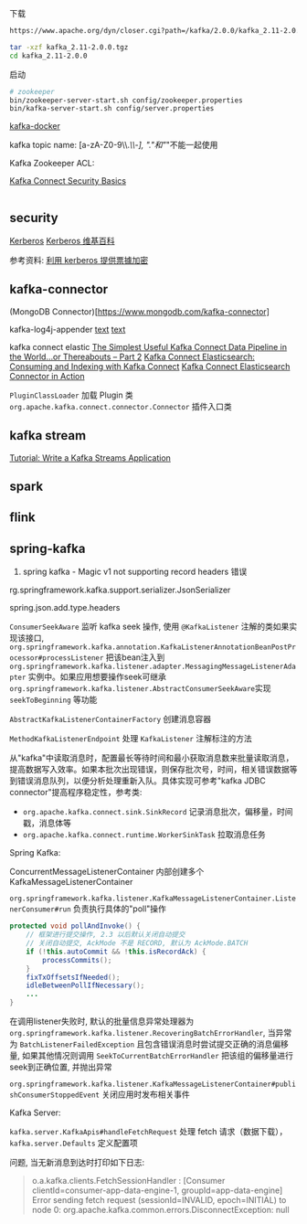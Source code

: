 下载

```sh
https://www.apache.org/dyn/closer.cgi?path=/kafka/2.0.0/kafka_2.11-2.0.0.tgz

tar -xzf kafka_2.11-2.0.0.tgz
cd kafka_2.11-2.0.0
```

启动

```sh
# zookeeper
bin/zookeeper-server-start.sh config/zookeeper.properties
bin/kafka-server-start.sh config/server.properties
```


[kafka-docker](https://github.com/wurstmeister/kafka-docker)

kafka topic name: [a-zA-Z0-9\\\\._\\\\-], \".\"和\"_\"不能一起使用


Kafka Zookeeper ACL:

[Kafka Connect Security Basics](https://docs.confluent.io/platform/current/connect/security.html)
```properties

```

## security

[Kerberos](http://web.mit.edu/kerberos/)
[Kerberos 维基百科](https://zh.wikipedia.org/wiki/Kerberos)

参考资料: [利用 kerberos 提供票據加密](http://linux.vbird.org/linux_enterprise/kerberos.php)

## kafka-connector

(MongoDB Connector)[https://www.mongodb.com/kafka-connector]

kafka-log4j-appender
[text](https://www.devglan.com/apache-kafka/stream-log4j-logs-to-kafka)
[text](http://logging.apache.org/log4j/2.x/manual/appenders.html#KafkaAppender)

kafka connect elastic
[The Simplest Useful Kafka Connect Data Pipeline in the World…or Thereabouts – Part 2](https://www.confluent.io/blog/the-simplest-useful-kafka-connect-data-pipeline-in-the-world-or-thereabouts-part-2/)
[Kafka Connect Elasticsearch: Consuming and Indexing with Kafka Connect](https://sematext.com/blog/kafka-connect-elasticsearch-how-to/)
[Kafka Connect Elasticsearch Connector in Action](https://www.confluent.io/blog/kafka-elasticsearch-connector-tutorial/)


`PluginClassLoader` 加载 Plugin 类
`org.apache.kafka.connect.connector.Connector` 插件入口类


## kafka stream


[Tutorial: Write a Kafka Streams Application](https://kafka.apache.org/28/documentation/streams/tutorial)

## spark

## flink

## spring-kafka

1. spring kafka - Magic v1 not supporting record headers 错误


rg.springframework.kafka.support.serializer.JsonSerializer

spring.json.add.type.headers

`ConsumerSeekAware` 监听 kafka seek 操作, 使用 `@KafkaListener` 注解的类如果实现该接口, `org.springframework.kafka.annotation.KafkaListenerAnnotationBeanPostProcessor#processListener` 把该bean注入到 `org.springframework.kafka.listener.adapter.MessagingMessageListenerAdapter` 实例中。如果应用想要操作seek可继承 `org.springframework.kafka.listener.AbstractConsumerSeekAware`实现 `seekToBeginning` 等功能

`AbstractKafkaListenerContainerFactory` 创建消息容器

`MethodKafkaListenerEndpoint` 处理 `KafkaListener` 注解标注的方法

从"kafka"中读取消息时，配置最长等待时间和最小获取消息数来批量读取消息，提高数据写入效率。如果本批次出现错误，则保存批次号，时间，相关错误数据等到错误消息队列，以便分析处理重新入队。具体实现可参考"kafka JDBC connector"提高程序稳定性，参考类:

* `org.apache.kafka.connect.sink.SinkRecord` 记录消息批次，偏移量，时间戳，消息体等
* `org.apache.kafka.connect.runtime.WorkerSinkTask` 拉取消息任务

Spring Kafka:

ConcurrentMessageListenerContainer 内部创建多个 KafkaMessageListenerContainer

`org.springframework.kafka.listener.KafkaMessageListenerContainer.ListenerConsumer#run` 负责执行具体的"poll"操作

```java
protected void pollAndInvoke() {
    // 框架进行提交操作, 2.3 以后默认关闭自动提交
    // 关闭自动提交, AckMode 不是 RECORD, 默认为 AckMode.BATCH
    if (!this.autoCommit && !this.isRecordAck) {
        processCommits();
    }
    fixTxOffsetsIfNeeded();
    idleBetweenPollIfNecessary();
    ...
}
```

在调用listener失败时, 默认的批量信息异常处理器为`org.springframework.kafka.listener.RecoveringBatchErrorHandler`, 当异常为 `BatchListenerFailedException` 且包含错误消息时尝试提交正确的消息偏移量, 如果其他情况则调用 `SeekToCurrentBatchErrorHandler` 把该组的偏移量进行seek到正确位置, 并抛出异常

`org.springframework.kafka.listener.KafkaMessageListenerContainer#publishConsumerStoppedEvent` 关闭应用时发布相关事件

Kafka Server:

`kafka.server.KafkaApis#handleFetchRequest` 处理 fetch 请求（数据下载），
`kafka.server.Defaults` 定义配置项

问题, 当无新消息到达时打印如下日志:

> o.a.kafka.clients.FetchSessionHandler    : [Consumer clientId=consumer-app-data-engine-1, groupId=app-data-engine] Error sending fetch request (sessionId=INVALID, epoch=INITIAL) to node 0:
 org.apache.kafka.common.errors.DisconnectException: null